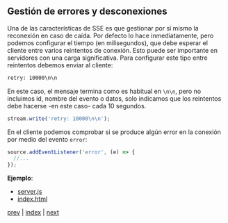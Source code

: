 ## Gestión de errores y desconexiones

Una de las características de SSE es que gestionar por sí mismo la reconexión en caso de caída. Por defecto lo hace
inmediatamente, pero podemos configurar el tiempo (en milisegundos), que debe esperar el cliente entre varios reintentos
de conexión. Esto puede ser importante en servidores con una carga significativa. Para configurar este tipo entre
reintentos debemos enviar al cliente:

```txt
retry: 10000\n\n
```

En este caso, el mensaje termina como es habitual en `\n\n`, pero no incluimos id, nombre del evento o datos, solo
indicamos que los reintentos debe hacerse -en este caso- cada 10 segundos.

```js
stream.write('retry: 10000\n\n');
```

En el cliente podemos comprobar si se produce algún error en la conexión por medio del evento `error`:

```js
source.addEventListener('error', (e) => {
  //...
});
```

**Ejemplo**:

- [server.js](src/09-server.js)
- [index.html](src/09-index.html)


[prev](CH-08.md) | [index](README.md) | [next](CH-10.md)
